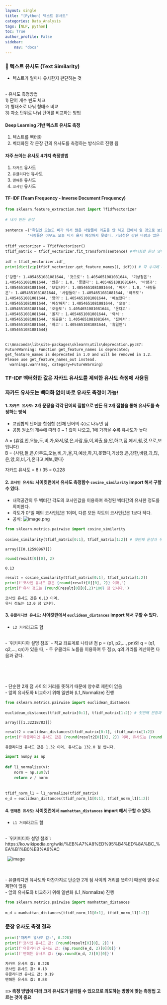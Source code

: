 ```yaml
---
layout: single
title: "[Python] 텍스트 유사도"
categories: Data_Analysis
tags: [NLP, python]
toc: True
author_profile: False
sidebar:
    nav: "docs"
---
```


### 🔎 텍스트 유사도 (Text Similarity)

- 텍스트가 얼마나 유사한지 판단하는 것<br>
<br>
- 유사도 측정방법<br>
1) 단어 개수 빈도 체크<br>
2) 형태소로 나눠 형태소 비교<br>
3) 자소 단위로 나눠 단어를 비교하는 방법<br>

#### Deep Learning  기반 텍스트 유사도 측정 <br>
1) 텍스트를 벡터화<br>
2) 벡터화된 각 문장 간의 유사도를 측정하는 방식으로 진행 됨<br>

#### 자주 쓰이는 유사도 4가지 측정방법<br>
1) `자카드` 유사도<br>
2) `유클리디언` 유사도<br>
3) `맨해튼` 유사도<br>
4) `코사인` 유사도<br>



#### TF-IDF (Team Frequency - Inverse Document Frequency)


```python
from sklearn.feature_extraction.text import TfidfVectorizer

# 내가 만든 문장

sentence =("휴일인 오늘도 비가 와서 많은 사람들이 외출을 안 하고 집에서 쉴 것으로 보입니다.",
          "사람들은 아무도 오늘 비가 올지 예상하지 못했다. 기상청은 강한 바람과 많은 양의 비가 온다고 예보했다.")

tfidf_vectorizer = TfidfVectorizer()
tfidf_matrix = tfidf_vectorizer.fit_transform(sentence) #벡터화할 문장 넣어주기

idf = tfidf_vectorizer.idf_
print(dict(zip(tfidf_vectorizer.get_feature_names(), idf))) # 각 수치에 대한 시각화
```

    {'강한': 1.4054651081081644, '것으로': 1.4054651081081644, '기상청은': 1.4054651081081644, '많은': 1.0, '못했다': 1.4054651081081644, '바람과': 1.4054651081081644, '보입니다': 1.4054651081081644, '비가': 1.0, '사람들은': 1.4054651081081644, '사람들이': 1.4054651081081644, '아무도': 1.4054651081081644, '양의': 1.4054651081081644, '예보했다': 1.4054651081081644, '예상하지': 1.4054651081081644, '오늘': 1.4054651081081644, '오늘도': 1.4054651081081644, '온다고': 1.4054651081081644, '올지': 1.4054651081081644, '와서': 1.4054651081081644, '외출을': 1.4054651081081644, '집에서': 1.4054651081081644, '하고': 1.4054651081081644, '휴일인': 1.4054651081081644}
    

    C:\Anaconda\lib\site-packages\sklearn\utils\deprecation.py:87: FutureWarning: Function get_feature_names is deprecated; get_feature_names is deprecated in 1.0 and will be removed in 1.2. Please use get_feature_names_out instead.
      warnings.warn(msg, category=FutureWarning)
    

### TF-IDF 벡터화한 값은  자카드 유사도를 제외한 유사도 측정에 사용됨

### 자카드 유사도는 벡터화 없이 바로 유사도 측정이 가능!

#### 1. `자카드 유사도`: 2개 문장을 각각 단어의 집합으로 만든 뒤 2개 집합을 통해 유사도를 측정하는 방식
- 교집합의 단어를 합집합 (전체 단어의 수)로 나누면 됨
- 공통 원소의 개수에 따라 0 ~ 1 값이 나오고, 1에 가까울 수록 유사도가 높다


A = {휴일,인,오늘,도,비,가,와서,많,은,사람,들,이,외출,을,안,하고,집,에서,쉴,것,으로,보입니다}<br>
B = {사람,들,은,아무도,오늘,비,가,올,지,예상,하,지,못했다,기상청,은,강한,바람,과,많,은,양,의,비,가,온다고,예보,했다}

자카드 유사도 = 8 / 35 = 0.228

#### 2. `코사인 유사도`:  사이킷런에서 유사도 측정함수 `cosine_similarity` import 해서 구할 수 있다.

- 내적공간의 두 벡터간 각도의 코사인값을 이용하여 측정된 벡터간의 유사한 정도를 의미한다. <br>
- 각도가 0°일 때의 코사인값은 1이며, 다른 모든 각도의 코사인값은 1보다 작다.<br>
- 공식: 
![image.png](attachment:image.png)


```python
from sklearn.metrics.pairwise import cosine_similarity

cosine_similarity(tfidf_matrix[0:1], tfidf_matrix[1:2]) # 첫번째 문장과 두번째 문장 비교
```




    array([[0.12590967]])




```python
round(result[0][0], 2)
```




    0.13




```python
result = cosine_similarity(tfidf_matrix[0:1], tfidf_matrix[1:2])
print(f'코사인 유사도 값은 {round(result[0][0], 2)} 이며,')
print(f'유사 정도는 {round(result[0][0],2)*100} 점 입니다.')
```

    코사인 유사도 값은 0.13 이며,
    유사 정도는 13.0 점 입니다.
    

#### 3. `유클리디언 유사도`:  사이킷런에서 `euclidean_distances` import 해서 구할 수 있다.
 - `L2 거리`라고도 함<br>
 <br>
 - `위키피디아 설명 참조`
 - 직교 좌표계로 나타낸 점 p = (p1, p2,..., pn)와 q = (q1, q2,..., qn)가 있을 때, 
 - 두 유클리드 노름을 이용하여 두 점 p, q의 거리를 계산하면 다음과 같다.

 ![image](/images/2022-10-09/cosine_similarity.png)


<br>
<br>
- 단순한 2개 점 사이의 거리를 뜻하기 때문에 양수로 제한이 없음<br>
- 앞의 유사도와 비교하기 위해 일반화 (L1_Normalize) 진행


```python
from sklearn.metrics.pairwise import euclidean_distances

euclidean_distances(tfidf_matrix[0:1], tfidf_matrix[1:2]) # 첫번째 문장과 두번째 문장 비교
```




    array([[1.32218783]])




```python
result2 = euclidean_distances(tfidf_matrix[0:1], tfidf_matrix[1:2])
print(f'유클리디언 유사도 값은 {round(result2[0][0], 2)} 이며, 유사도는 {round(result2[0][0],2)*100} 점 입니다.')
```

    유클리디언 유사도 값은 1.32 이며, 유사도는 132.0 점 입니다.
    


```python
import numpy as np

def l1_normalize(v):
    norm = np.sum(v)
    return v / norm


tfidf_norm_l1 = l1_normalize(tfidf_matrix)
e_d = euclidean_distances(tfidf_norm_l1[0:1], tfidf_norm_l1[1:2])
```

####  4. `맨해튼 유사도`:  사이킷런에서 `manhattan_distances` import 해서 구할 수 있다.
 - `L1 거리`라고도 함<br>
 <br>
 - `위키피디아 설명 참조`: https://ko.wikipedia.org/wiki/%EB%A7%A8%ED%95%B4%ED%8A%BC_%EA%B1%B0%EB%A6%AC

![image](/images/2022-10-09/formula.png)
![image](/images/2022-10-09/manhattan_distance.png)


<br>
<br>
- 유클리디언 유사도와 마찬가지로 단순한 2개 점 사이의 거리를 뜻하기 때문에 양수로 제한이 없음<br>
- 앞의 유사도와 비교하기 위해 일반화 (L1_Normalize) 진행


```python
from sklearn.metrics.pairwise import manhattan_distances

m_d = manhattan_distances(tfidf_norm_l1[0:1], tfidf_norm_l1[1:2])
```

### 문장 유사도 측정 결과


```python
print('자카드 유사도 값:', 0.228)
print(f'코사인 유사도 값: {round(result[0][0], 2)}')
print(f'유클리디언 유사도 값: {np.round(e_d, 2)[0][0]}')
print(f'맨해튼 유사도 값: {np.round(m_d, 2)[0][0]}')
```

    자카드 유사도 값: 0.228
    코사인 유사도 값: 0.13
    유클리디언 유사도 값: 0.19
    맨해튼 유사도 값: 0.88
    

#### => 측정 방법에 따라 크게 유사도가 달라질 수 있으므로 의도하는 방향에 맞는 측정법 고르는 것이 중요
